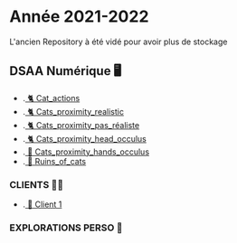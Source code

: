 # Année 2021-2022

L'ancien Repository à été vidé pour avoir plus de stockage

## DSAA Numérique 🖥️


* .[ 🐈 Cat_actions](https://zuomarage.github.io/chats/cat_actions.html) 
* .[ 🐈 Cats_proximity_realistic](https://zuomarage.github.io/chats/cats_proximity_realistic.html)
* .[ 🐈 Cats_proximity_pas_réaliste](https://zuomarage.github.io/chats/cats_proximity.html) 
* .[ 🐈 Cats_proximity_head_occulus](https://zuomarage.github.io/chats/cats_proximity_head.html)
* .[ 👐 Cats_proximity_hands_occulus](https://zuomarage.github.io/chats/cats_proximity_hands.html)
* .[ 🏢 Ruins_of_cats](https://zuomarage.github.io/chats/city_of_cats.html)

### CLIENTS 🤟🏻



* .[ 🔵 Client 1](https://zuomarage.github.io/chats/rigidojewellery.html)

### EXPLORATIONS PERSO 👀
